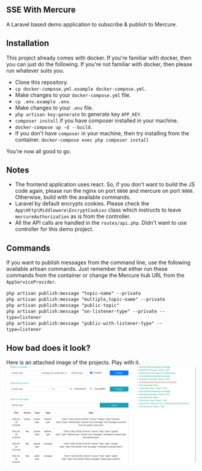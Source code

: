 SSE With Mercure
---

A Laravel based demo application to subscribe & publish to Mercure.

## Installation

This project already comes with docker. If you're familiar with docker, then you can just do the following. If you're not familiar with docker, then please run whatever suits you.

- Clone this repository.
- `cp docker-compose.yml.example docker-compose.yml`.
- Make changes to your `docker-compose.yml` file.
- `cp .env.example .env`.
- Make changes to your `.env` file.
- `php artisan key:generate` to generate key `APP_KEY`.
- `composer install` if you have composer installed in your machine.
- `docker-compose up -d --build`.
- If you don't have `composer` in your machine, then try installing from the container. `docker-compose exec php composer install`

You're now all good to go.

## Notes

- The frontend application uses react. So, if you don't want to build the JS code again, please run the nginx on port `8000` and mercure on port `9000`. Otherwise, build with the available commands.
- Laravel by default encrypts cookies. Please check the `App\Http\Middleware\EncryptCookies` class which instructs to leave `mercureAuthorization` as is from the controller.
- All the API calls are handled in the `routes/api.php`. Didn't want to use controller for this demo project.

## Commands

If you want to publish messages from the command line, use the following available artisan commands. Just remember that either run these commands from the container or change the Mercure hub URL from the `AppServiceProvider`. 

```shell
php artisan publish:message "topic-name" --private
php artisan publish:message "multiple,topic-name" --private
php artisan publish:message "public-topic"
php artisan publish:message "on-listener-type" --private --type=listener
php artisan publish:message "public-with-listener-type" --type=listener
```

## How bad does it look?

Here is an attached image of the projects. Play with it.
![](screenshots/screenshot-mercure-publisher-subscriber.png)
